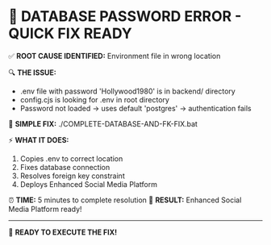 🔐 DATABASE PASSWORD ERROR - QUICK FIX READY
==========================================

✅ **ROOT CAUSE IDENTIFIED:** Environment file in wrong location

🔍 **THE ISSUE:**
- .env file with password 'Hollywood1980' is in backend/ directory
- config.cjs is looking for .env in root directory  
- Password not loaded → uses default 'postgres' → authentication fails

🎯 **SIMPLE FIX:**
./COMPLETE-DATABASE-AND-FK-FIX.bat

⚡ **WHAT IT DOES:**
1. Copies .env to correct location
2. Fixes database connection
3. Resolves foreign key constraint  
4. Deploys Enhanced Social Media Platform

⏰ **TIME:** 5 minutes to complete resolution
🎊 **RESULT:** Enhanced Social Media Platform ready!

---

🚀 **READY TO EXECUTE THE FIX!**
